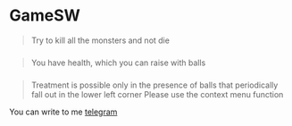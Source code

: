 # GameSW

>Try to kill all the monsters and not die
###
>You have health, which you can raise with balls
###
>Treatment is possible only in the presence of balls that periodically fall out in the lower left corner
>Please use the context menu function

You can write to me [telegram](https://t.me/tromp86)
